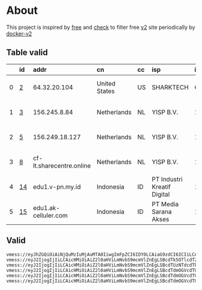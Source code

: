 
# About

This project is inspired by [free](https://github.com/freefq/free) and [check](https://github.com/yeahwu/check) to filter free [v2](https://github.com/v2fly/v2ray-core) site periodically by [docker-v2](https://hub.docker.com/r/v2ray/official)

    

## Table valid
|    | id                   | addr                     | cn            | cc   | isp                         | ip              | chatgpt          |
|---:|:---------------------|:-------------------------|:--------------|:-----|:----------------------------|:----------------|:-----------------|
|  0 | [2](config/2.json)   | 64.32.20.104             | United States | US   | SHARKTECH                   | 64.32.0.58      | Yes (Region: US) |
|  1 | [3](config/3.json)   | 156.245.8.84             | Netherlands   | NL   | YISP B.V.                   | 154.84.1.161    | Yes (Region: NL) |
|  2 | [5](config/5.json)   | 156.249.18.127           | Netherlands   | NL   | YISP B.V.                   | 154.84.1.138    | Yes (Region: NL) |
|  3 | [8](config/8.json)   | cf-lt.sharecentre.online | Netherlands   | NL   | YISP B.V.                   | 154.84.1.197    | Yes (Region: NL) |
|  4 | [14](config/14.json) | edu1.v-pn.my.id          | Indonesia     | ID   | PT Industri Kreatif Digital | 103.167.34.172  | Yes (Region: ID) |
|  5 | [15](config/15.json) | edu1.ak-celluler.com     | Indonesia     | ID   | PT Media Sarana Akses       | 103.217.210.182 | Yes (Region: ID) |

## Valid
```
vmess://eyJhZGQiOiAiNjQuMzIuMjAuMTA0IiwgImFpZCI6IDY0LCAiaG9zdCI6ICIiLCAiaWQiOiAiYzFiYWQ5YTYtMTQ4Mi00OTQxLWEwYzQtZTg1ZjNjYmJjYjVhIiwgIm5ldCI6ICJ0Y3AiLCAicGF0aCI6ICIiLCAicG9ydCI6IDQwMDM5LCAicHMiOiAiZ2l0aHViLmNvbS9mcmVlZnEgLSBcdTdmOGVcdTU2ZmRcdTUyYTBcdTUyMjlcdTc5OGZcdTVjM2NcdTRlOWFcdTVkZGVcdTZkMWJcdTY3NDlcdTc3ZjZTaGFya3RlY2hcdTY1NzBcdTYzNmVcdTRlMmRcdTVmYzMgMiIsICJ0bHMiOiAiIiwgInR5cGUiOiAiYXV0byIsICJzZWN1cml0eSI6ICJhdXRvIiwgInNraXAtY2VydC12ZXJpZnkiOiB0cnVlLCAic25pIjogIiJ9
vmess://eyJ2IjogIjIiLCAicHMiOiAiZ2l0aHViLmNvbS9mcmVlZnEgLSBcdTk5OTlcdTZlMmYgIDMiLCAiYWRkIjogIjE1Ni4yNDUuOC44NCIsICJwb3J0IjogIjQ4MTIzIiwgImlkIjogImQ3NzM1MDU4LTFkYWMtNDYxOC05OWZmLTBhYTA0NDFlYzJkNyIsICJhaWQiOiAiNjQiLCAic2N5IjogImF1dG8iLCAibmV0IjogInRjcCIsICJ0eXBlIjogIm5vbmUiLCAiaG9zdCI6ICIiLCAicGF0aCI6ICIvdnBuamFudGl0IiwgInRscyI6ICIiLCAic25pIjogIiIsICJhbHBuIjogIiJ9
vmess://eyJ2IjogIjIiLCAicHMiOiAiZ2l0aHViLmNvbS9mcmVlZnEgLSBcdTUzNTdcdTk3NWVcdThjNmFcdTc2N2JcdTc3MDFcdTdlYTZcdTdmZjBcdTUxODVcdTY1YWZcdTU4MjFDbG91ZGlubm92YXRpb25cdTY1NzBcdTYzNmVcdTRlMmRcdTVmYzMgNSIsICJhZGQiOiAiMTU2LjI0OS4xOC4xMjciLCAicG9ydCI6ICI0ODEwMCIsICJpZCI6ICIxMTExN2Q0Yy0zYjZhLTRlNzYtOGJjYy0yYjQxYjNlOWNhOTMiLCAiYWlkIjogIjY0IiwgInNjeSI6ICJhdXRvIiwgIm5ldCI6ICJ0Y3AiLCAidHlwZSI6ICJub25lIiwgImhvc3QiOiAiIiwgInBhdGgiOiAiLyIsICJ0bHMiOiAiIiwgInNuaSI6ICIiLCAiYWxwbiI6ICIifQ==
vmess://eyJ2IjogIjIiLCAicHMiOiAiZ2l0aHViLmNvbS9mcmVlZnEgLSBcdTdmOGVcdTU2ZmRDbG91ZEZsYXJlXHU4MjgyXHU3MGI5IDgiLCAiYWRkIjogImNmLWx0LnNoYXJlY2VudHJlLm9ubGluZSIsICJwb3J0IjogIjgwIiwgImlkIjogIjVmNzUxYzZlLTUwYjEtNDc5Ny1iYThlLTZmZmUzMjRhMGJjZSIsICJhaWQiOiAiMCIsICJzY3kiOiAiYXV0byIsICJuZXQiOiAid3MiLCAidHlwZSI6ICJub25lIiwgImhvc3QiOiAiZHAzLnNjcHJveHkudG9wIiwgInBhdGgiOiAiL3NoaXJrZXIiLCAidGxzIjogIiIsICJzbmkiOiAiIiwgImFscG4iOiAiIn0=
vmess://eyJ2IjogIjIiLCAicHMiOiAiZ2l0aHViLmNvbS9mcmVlZnEgLSBcdTdmOGVcdTU2ZmRDbG91ZEZsYXJlXHU1MTZjXHU1M2Y4Q0ROXHU4MjgyXHU3MGI5IDE0IiwgImFkZCI6ICJlZHUxLnYtcG4ubXkuaWQiLCAicG9ydCI6ICI0NDMiLCAiaWQiOiAiOTg0NzZjMmYtMjk3MS00MzI2LTkzYzQtODk2YTg1MTI0ODQ1IiwgImFpZCI6ICIwIiwgInNjeSI6ICJhdXRvIiwgIm5ldCI6ICJ3cyIsICJ0eXBlIjogIm5vbmUiLCAiaG9zdCI6ICJpa2QyLnZwbi1ha2NlbGx1bGVyLm15LmlkIiwgInBhdGgiOiAiL3YycmF5IiwgInRscyI6ICJ0bHMiLCAic25pIjogImlrZDIudnBuLWFrY2VsbHVsZXIubXkuaWQiLCAiYWxwbiI6ICIifQ==
vmess://eyJ2IjogIjIiLCAicHMiOiAiZ2l0aHViLmNvbS9mcmVlZnEgLSBcdTdmOGVcdTU2ZmRDbG91ZEZsYXJlXHU1MTZjXHU1M2Y4Q0ROXHU4MjgyXHU3MGI5IDE1IiwgImFkZCI6ICJlZHUxLmFrLWNlbGx1bGVyLmNvbSIsICJwb3J0IjogIjQ0MyIsICJpZCI6ICI2MWExYjUwYS05MDg1LTQzODUtODQwZC0xMGIyM2I2ZGEzYjAiLCAiYWlkIjogIjAiLCAic2N5IjogImF1dG8iLCAibmV0IjogIndzIiwgInR5cGUiOiAibm9uZSIsICJob3N0IjogIm1zYTEuYWstY2VsbHVsZXIuY29tIiwgInBhdGgiOiAiL3YycmF5IiwgInRscyI6ICJ0bHMiLCAic25pIjogIm1zYTEuYWstY2VsbHVsZXIuY29tIiwgImFscG4iOiAiIn0=
```

